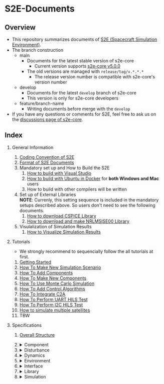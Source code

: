 # S2E-Documents
## Overview

- This repository summarizes documents of [S2E (Spacecraft Simulation Environment)](https://github.com/ut-issl/s2e-core/).
- The branch construction
  - main
    - Documents for the latest stable version of s2e-core
      - Current version supports [s2e-core v5.0.0](https://github.com/ut-issl/s2e-core/releases/tag/v5.0.0)
    - The old versions are managed with `release/tag/v.*.*.*`
      - The release version number is compatible with s2e-core's version number
  - develop
    - Documents for the latest `develop` branch of s2e-core
    - This version is only for s2e-core developers
  - feature/branch-name
    - Writing documents before merge with the `develop`
- If you have any questions or comments for S2E, feel free to ask us on the [discussions page of s2e-core](https://github.com/ut-issl/s2e-core/discussions).

## Index

1. General Information
   1. [Coding Convention of S2E](./General/CodingConvention.md)
   2. [Format of S2E Documents](./General/DocumentFormat.md)
   3. Mandatory set up and How to Build the S2E  
	   1. [How to build with Visual Studio](./General/HowToCompileWithVisualStudio.md)
	   2. [How to build with Ubuntu in Docker](./General/HowToCompileWithUbuntuInDocker.md) for **both Windows and Mac** users
	   3. How to build with other compilers will be written
   4. Set up of External Libraries  
      **NOTE**: Currenly, this setting sequence is included in the mandatory setups described above. So users don't need to see the following documents.
      1. [How to download CSPICE Library](./General/HowToDwnloadCSPCElibrary.md)
	   2. [How to download and make NRLMSISE00 Library](./General/HowToDownloadNRLMSISE00library.md)
   5. Visulalization of Simulation Results
      1. [How to Visualize Simulation Results](./General/HowToVisualizeSimulationResults.md)
     

2. Tutorials  
   - We strongly recommend to sequencially follow the all tutorials at first.
   1. [Getting Started](./Tutorials/GettingStarted.md)
   2. [How To Make New Simulation Scenario](./Tutorials/HowToMakeNewSimulationScenario.md)
   3. [How To Add Components](./Tutorials/HowToAddComponents.md)
   4. [How To Make New Components](./Tutorials/HowToMakeNewComponents.md)
   5. [How To Use Monte Carlo Simulation](./Tutorials/HowToUseMonteCarloSimulation.md)
   6. [How To Add Control Algorithms](./Tutorials/HowToAddControlAlgorithms.md)
   7. [How To Integrate C2A](./Tutorials/HowToIntegrateC2A.md)
   8. [How To Perform UART HILS Test](./Tutorials/HowToPerformUartHilsTest.md)
   9. [How To Perform I2C HILS Test](./Tutorials/HowToPerformI2cHilsTest.md)
   10. [How to simulate multiple satellites](./Tutorials/HowToSimulateMultipleSatellites.md)
   11. TBW

3. Specifications
   1. [Overall Structure](./Specifications/OverallStructure/OverallStructure.md)

   1. <details><summary> Component </summary>
      
      1. <details><summary> Abstract </summary>

         1. [Component Base](./Specifications/Component/Abstract/Spec_ComponentBase.md)
         1. Examples: TBW
         1. I2C Controller Communication Base: TBW
         1. Tickable: TBW
         1. [OBC Communication Base](./Specifications/Component/Abstract/Spec_ObcCommunicationBase.md)
         1. OBC GPIO Base: TBW
         1. OBC I2C Target Communication Base: TBW
         1. [Sensor Base](./Specifications/Component/Abstract/Spec_SensorBase.md)
         1. Singleton: TBW
         1. StateMachine: TBW

         </details>

      1. <details><summary> AOCS (Attitude and Orbit Control System) </summary>

         1. GNSS Receiver: TBW
         1. Gyro sensor: TBW
         1. Magnetic sensor: TBW
         1. Magnetorquer: TBW
         1. [RW Jitter](./Specifications/Component/AOCS/Spec_RWJitter.md)
         1. RW (Reaction Wheel): TBW
         1. [STT](./Specifications/Component/AOCS/Spec_STT.md)
         1. Sun sensor: TBW

         </details>

      1. <details><summary> CDH (Command and Data Handling) </summary>

         1. OBC (Onboard Computer): TBW
         1. OBC C2A: TBW
         1. TMTC Interface: TBW

         </details>

      1. <details><summary> CommGS (Communication and Ground Station) </summary>

         1. Antenna: TBW
         1. GS calculator: TBW

         </details>

      1. <details><summary> Mission </summary>

         1. [Telescope](./Specifications/Component/Mission/Spec_Telescope_en.md) ([Japanese version](./Specifications/Component/Mission/Spec_Telescope_ja.md))

         </details>

      1. <details><summary> Power </summary>

         1. BAT (Battery): TBW
         1. CSV scenario interface: TBW
         1. [PCU](./Specifications/Component/Power/Spec_PCU.md)
         1. PCU Initial study: TBW
         1. SAP (Solar Array Paddle): TBW

         </details>

      1. <details><summary> Propulsion </summary>

         1. [SimpleThruster](./Specifications/Component/Propulsion/Spec_SimpleThruster.md)

         </details>

      1. Thermal: No components now.

      </details>

   2. <details><summary> Disturbance </summary>

      1. Overview of disturbance calculation: TBW
      1. [GeoPotential](./Specifications/Disturbance/Spec_GeoPotential.md)
      1. [Gravity Gradient Torque](./Specifications/Disturbance/Spec_GGTorque.md)
      1. [Magnetic Disturbance Torque](./Specifications/Disturbance/Spec_MagDisturbance.md)
      1. [Surface force](./Specifications/Disturbance/Spec_SurfaceForce.md)
         1. [Air Drag](./Specifications/Disturbance/Spec_SurfaceForce_AirDrag.md)
         1. [Solar Radiation Pressure](./Specifications/Disturbance/Spec_SurfaceForce_SolarRadiation.md)
      1. [Third Body Gravity](./Specifications/Disturbance/Spec_ThirdBodyGravity.md)
      
      </details>

   3. <details><summary> Dynamics </summary>

      1. Attitude
         1. [Attitude Dynamics](./Specifications/Dynamics/Spec_AttitudeDynamics.md)
         2. [Controlled Attitude](./Specifications/Dynamics/Spec_ControlledAttitude.md)
      2. [Orbit](./Specifications/Dynamics/Spec_Orbit.md)
         1. [Kepler Orbit](./Specifications/Dynamics/Spec_KeplerOrbit.md)
         2. [RK4 Orbit Propagation](./Specifications/Dynamics/Spec_Rk4Orbit.md)
         3. [SGP4 Orbit Propagation with TLE](./Specifications/Dynamics/Spec_Sgp4.md)
         4. [ENCKE method](./Specifications/Dynamics/Spec_EnckeMethod.md)
         5. [Relative Orbit](./Specifications/Dynamics/Spec_RelativeOrbit.md)
      3. Thermal
      
      </details>

   4. <details><summary> Environment </summary>

      1. [Solar Radiation Pressure Environment](./Specifications/Environment/Spec_SRPEnvironment.md)
      2. [Atmosphere](./Specifications/Environment/Spec_Atmosphere.md)
      3. [Magnetic Environment](./Specifications/Environment/Spec_MagEnvironment.md)
      4. [Hipparcos Catalogue](./Specifications/Environment/Spec_HipparcosCatalogue_en.md), ([Japanese version](./Specifications/Environment/Spec_HipparcosCatalogue_ja.md))
      5. [GNSS Satellites](./Specifications/Environment/Spec_GnssSatellites_en.md), ([Japanese version](./Specifications/Environment/Spec_GnssSatellites_ja.md))
      6. [Celestial Rotation](./Specifications/Environment/Spec_CelestialRotation.md)
      
      </details>

   5. <details><summary> Interface </summary>

      1. [Power Port](./Specifications/Interface/Spec_PowerPort.md)
      
      </details>

   6. <details><summary> Library </summary>

      - TBW
      
      </details>

   7. <details><summary> Simulation </summary>

      1. [Monte Carlo Simulation](./Specifications/Simulation/Spec_MonteCarloSimulation.md)
      
      </details>

